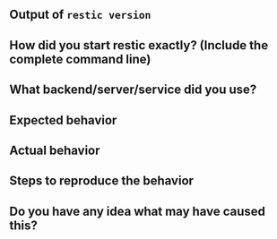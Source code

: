 ## Output of `restic version`


## How did you start restic exactly? (Include the complete command line)


## What backend/server/service did you use?


## Expected behavior


## Actual behavior


## Steps to reproduce the behavior


## Do you have any idea what may have caused this?
